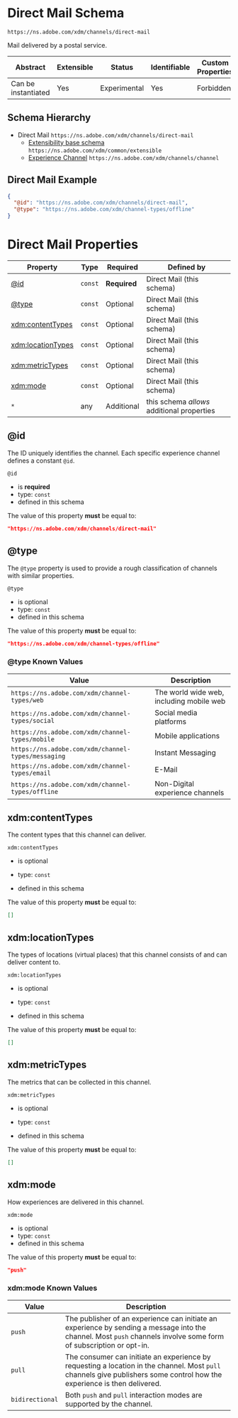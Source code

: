 
# Direct Mail Schema

```
https://ns.adobe.com/xdm/channels/direct-mail
```

Mail delivered by a postal service.

| Abstract | Extensible | Status | Identifiable | Custom Properties | Additional Properties | Defined In |
|----------|------------|--------|--------------|-------------------|-----------------------|------------|
| Can be instantiated | Yes | Experimental | Yes | Forbidden | Permitted | [channels/direct-mail.schema.json](channels/direct-mail.schema.json) |
## Schema Hierarchy

* Direct Mail `https://ns.adobe.com/xdm/channels/direct-mail`
  * [Extensibility base schema](../common/extensible.schema.md) `https://ns.adobe.com/xdm/common/extensible`
  * [Experience Channel](channel.schema.md) `https://ns.adobe.com/xdm/channels/channel`


## Direct Mail Example
```json
{
  "@id": "https://ns.adobe.com/xdm/channels/direct-mail",
  "@type": "https://ns.adobe.com/xdm/channel-types/offline"
}
```

# Direct Mail Properties

| Property | Type | Required | Defined by |
|----------|------|----------|------------|
| [@id](#@id) | `const` | **Required** | Direct Mail (this schema) |
| [@type](#@type) | `const` | Optional | Direct Mail (this schema) |
| [xdm:contentTypes](#xdmcontenttypes) | `const` | Optional | Direct Mail (this schema) |
| [xdm:locationTypes](#xdmlocationtypes) | `const` | Optional | Direct Mail (this schema) |
| [xdm:metricTypes](#xdmmetrictypes) | `const` | Optional | Direct Mail (this schema) |
| [xdm:mode](#xdmmode) | `const` | Optional | Direct Mail (this schema) |
| `*` | any | Additional | this schema *allows* additional properties |

## @id

The ID uniquely identifies the channel. Each specific experience channel defines a constant `@id`.

`@id`
* is **required**
* type: `const`
* defined in this schema

The value of this property **must** be equal to:

```json
"https://ns.adobe.com/xdm/channels/direct-mail"
```





## @type

The `@type` property is used to provide a rough classification of channels with similar properties.

`@type`
* is optional
* type: `const`
* defined in this schema

The value of this property **must** be equal to:

```json
"https://ns.adobe.com/xdm/channel-types/offline"
```


### @type Known Values
| Value | Description |
|-------|-------------|
| `https://ns.adobe.com/xdm/channel-types/web` | The world wide web, including mobile web |
| `https://ns.adobe.com/xdm/channel-types/social` | Social media platforms |
| `https://ns.adobe.com/xdm/channel-types/mobile` | Mobile applications |
| `https://ns.adobe.com/xdm/channel-types/messaging` | Instant Messaging |
| `https://ns.adobe.com/xdm/channel-types/email` | E-Mail |
| `https://ns.adobe.com/xdm/channel-types/offline` | Non-Digital experience channels |




## xdm:contentTypes

The content types that this channel can deliver.

`xdm:contentTypes`
* is optional
* type: `const`

* defined in this schema

The value of this property **must** be equal to:

```json
[]
```





## xdm:locationTypes

The types of locations (virtual places) that this channel consists of and can deliver content to.

`xdm:locationTypes`
* is optional
* type: `const`

* defined in this schema

The value of this property **must** be equal to:

```json
[]
```





## xdm:metricTypes

The metrics that can be collected in this channel.

`xdm:metricTypes`
* is optional
* type: `const`

* defined in this schema

The value of this property **must** be equal to:

```json
[]
```





## xdm:mode

How experiences are delivered in this channel.

`xdm:mode`
* is optional
* type: `const`
* defined in this schema

The value of this property **must** be equal to:

```json
"push"
```


### xdm:mode Known Values
| Value | Description |
|-------|-------------|
| `push` | The publisher of an experience can initiate an experience by sending a message into the channel. Most `push` channels involve some form of subscription or opt-in. |
| `pull` | The consumer can initiate an experience by requesting a location in the channel. Most `pull` channels give publishers some control how the experience is then delivered. |
| `bidirectional` | Both `push` and `pull` interaction modes are supported by the channel. |



